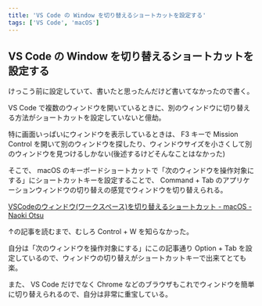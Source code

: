 ```yaml
---
title: 'VS Code の Window を切り替えるショートカットを設定する'
tags: ['VS Code', 'macOS']
---
```


## VS Code の Window を切り替えるショートカットを設定する

けっこう前に設定していて、書いたと思ったんだけど書いてなかったので書く。

VS Code で複数のウィンドウを開いているときに、別のウィンドウに切り替える方法がショートカットを設定していないと億劫。

特に画面いっぱいにウィンドウを表示しているときは、 F3 キーで Mission Control を開いて別のウィンドウを探したり、ウィンドウサイズを小さくして別のウィンドウを見つけるしかない(後述するけどそんなことはなかった)

そこで、 macOS のキーボードショートカットで「次のウィンドウを操作対象にする」にショートカットキーを設定することで、 Command + Tab のアプリケーションウィンドウの切り替えの感覚でウィンドウを切り替えられる。

[VSCodeのウィンドウ\(ワークスペース\)を切り替えるショートカット \- macOS \- Naoki Otsu](https://naokiotsu.com/2018-08-25-mac-keyboard-shortcuts-when-vscode/)

↑の記事を読むまで、むしろ Control + W を知らなかった。

自分は「次のウィンドウを操作対象にする」にこの記事通り Option + Tab を設定しているので、ウィンドウの切り替えがショートカットキーで出来てとても楽。

また、 VS Code だけでなく Chrome などのブラウザもこれでウィンドウを簡単に切り替えられるので、自分は非常に重宝している。
